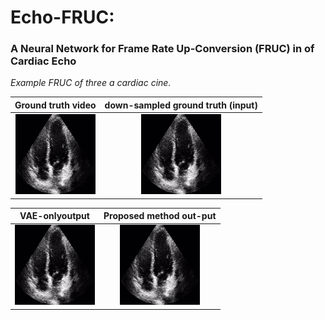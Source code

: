 # Echo-FRUC:
### A Neural Network for Frame Rate Up-Conversion (FRUC) in of Cardiac Echo

*Example FRUC of three a cardiac cine.*


Ground truth video                                |  down-sampled ground truth (input)
:-------------------------------------------------:|:------------------------------------------------:
![](ground_truth_video.gif)                        |  ![](down-sampled_ground-truth.gif)


VAE-onlyoutput                                     |  Proposed  method  out-put 
:-------------------------------------------------:|:------------------------------------------------:
![](vae_only_output.gif)                        |  ![](proposed_method_output.gif)
